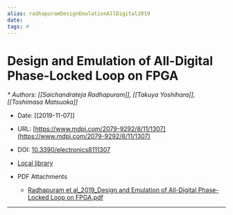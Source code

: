 ```yaml
---
alias: radhapuramDesignEmulationAllDigital2019
date:
tags: #
---
```


# Design and Emulation of All-Digital Phase-Locked Loop on FPGA
<cite>* Authors: [[Saichandrateja Radhapuram]], [[Takuya Yoshihara]], [[Toshimasa Matsuoka]]</cite>

* Date: [[2019-11-07]]


* URL: [https://www.mdpi.com/2079-9292/8/11/1307](https://www.mdpi.com/2079-9292/8/11/1307)

* DOI: [10.3390/electronics8111307](https://doi.org/10.3390/electronics8111307)

* [Local library](zotero://select/items/1_DFG9AJW9)

* PDF Attachments
	- [Radhapuram et al_2019_Design and Emulation of All-Digital Phase-Locked Loop on FPGA.pdf](zotero://open-pdf/library/items/FU9XYQ7S)

***

